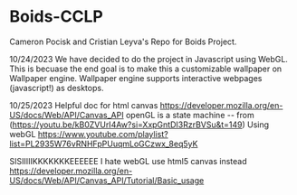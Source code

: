 # Boids-CCLP
Cameron Pocisk and Cristian Leyva's Repo for Boids Project. 

10/24/2023
We have decided to do the project in Javascript using WebGL. 
This is becuase the end goal is to make this a customizable wallpaper on Wallpaper engine. 
Wallpaper engine supports interactive webpages (javascript!) as desktops. 

10/25/2023
Helpful doc for html canvas https://developer.mozilla.org/en-US/docs/Web/API/Canvas_API
openGL is a state machine -- from (https://youtu.be/kB0ZVUrI4Aw?si=XxpGntDI3RzrBVSu&t=149)
Using webGL https://www.youtube.com/playlist?list=PL2935W76vRNHFpPUuqmLoGCzwx_8eq5yK


SISIIIIIKKKKKKKEEEEEE
I hate webGL use html5 canvas instead https://developer.mozilla.org/en-US/docs/Web/API/Canvas_API/Tutorial/Basic_usage